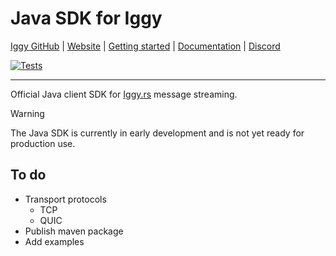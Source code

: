 # Java SDK for Iggy

[Iggy GitHub](https://github.com/iggy-rs/iggy) | [Website](https://iggy.rs) | [Getting started](https://docs.iggy.rs/introduction/getting-started/) | [Documentation](https://docs.iggy.rs) | [Discord](https://iggy.rs/discord)

[![Tests](https://github.com/iggy-rs/iggy-java-client/actions/workflows/test.yml/badge.svg?branch=main)](https://github.com/iggy-rs/iggy-java-client/actions/workflows/test.yml)

---

Official Java client SDK for [Iggy.rs](https://iggy.rs) message streaming.

> [!WARNING]
> The Java SDK is currently in early development and is not yet ready for production use.

## To do

- Transport protocols
    - TCP
    - QUIC
- Publish maven package
- Add examples

